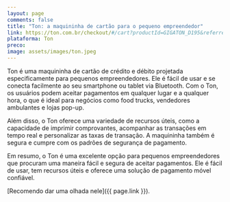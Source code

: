 ```yaml
---
layout: page
comments: false
title: "Ton: a maquininha de cartão para o pequeno empreendedor"
link: https://ton.com.br/checkout/#/cart?productId=GIGATON_D195&referrer=AAB93D01-104B-48DF-BE5F-AB23838C800E&userTag=gigaton&utm_medium=invite_share&utm_source=revendendor
plataforma: Ton
preco:
image: assets/images/ton.jpeg
---
```


Ton é uma maquininha de cartão de crédito e débito projetada especificamente para pequenos empreendedores. Ele é fácil de usar e se conecta facilmente ao seu smartphone ou tablet via Bluetooth. Com o Ton, os usuários podem aceitar pagamentos em qualquer lugar e a qualquer hora, o que é ideal para negócios como food trucks, vendedores ambulantes e lojas pop-up.

Além disso, o Ton oferece uma variedade de recursos úteis, como a capacidade de imprimir comprovantes, acompanhar as transações em tempo real e personalizar as taxas de transação. A maquininha também é segura e cumpre com os padrões de segurança de pagamento.

Em resumo, o Ton é uma excelente opção para pequenos empreendedores que procuram uma maneira fácil e segura de aceitar pagamentos. Ele é fácil de usar, tem recursos úteis e oferece uma solução de pagamento móvel confiável. 

[Recomendo dar uma olhada nele]({{ page.link }}).

